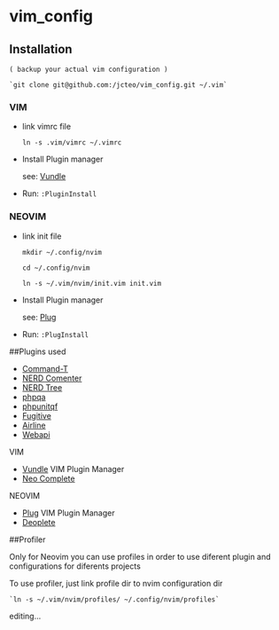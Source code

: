 # vim_config


## Installation

	( backup your actual vim configuration )

	`git clone git@github.com:/jcteo/vim_config.git ~/.vim`

### VIM

* link vimrc file

	`ln -s .vim/vimrc ~/.vimrc`
	
* Install Plugin manager

  see: [Vundle](https://github.com/gmarik/Vundle.vim)

* Run: `:PluginInstall`

### NEOVIM

* link init file

  `mkdir ~/.config/nvim`

  `cd ~/.config/nvim`

  `ln -s ~/.vim/nvim/init.vim init.vim`

* Install Plugin manager

  see: [Plug](https://github.com/junegunn/vim-plug)

* Run:  `:PlugInstall`

##Plugins used

*	[Command-T](http://github.com/wincent/Command-T)
*	[NERD Comenter](http://github.com/scrooloose/nerdcommenter)
*	[NERD Tree](http://github.com/scrooloose/nerdtree)
*	[phpqa](http://github.com/joonty/vim-phpqa)
*	[phpunitqf](http://github.com/joonty/vim-phpunitqf)
*	[Fugitive](http://github.com/tpope/vim-fugitive)
*	[Airline](http://github.com/bling/vim-airline)
*	[Webapi](http://github.com/mattn/webapi-vim)

VIM

* [Vundle](https://github.com/gmarik/Vundle.vim) VIM Plugin Manager
*	[Neo Complete](http://github.com/Shougo/neocomplete.vim)

NEOVIM

* [Plug](https://github.com/junegunn/vim-plug) VIM Plugin Manager
*	[Deoplete](https://github.com/Shougo/deoplete.nvim)

##Profiler

Only for Neovim you can use profiles in order to use diferent plugin and configurations for diferents projects

To use profiler, just link profile dir to nvim configuration dir

	`ln -s ~/.vim/nvim/profiles/ ~/.config/nvim/profiles`

editing...
